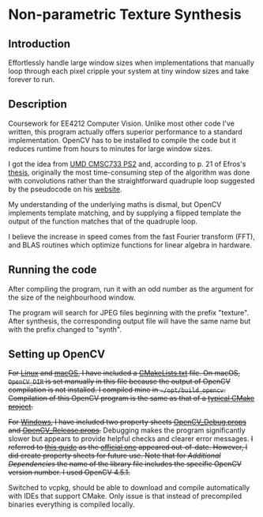 # Non-parametric Texture Synthesis

## Introduction

Effortlessly handle large window sizes when implementations that manually loop through each pixel cripple your system at tiny window sizes and take forever to run.

## Description

Coursework for EE4212 Computer Vision. Unlike most other code I've written, this program actually offers superior performance to a standard implementation. OpenCV has to be installed to compile the code but it reduces runtime from hours to minutes for large window sizes.

I got the idea from [UMD CMSC733 PS2](http://www.cs.umd.edu/~djacobs/CMSC733/PS2.pdf) and, according to p. 21 of Efros's [thesis](https://people.eecs.berkeley.edu/~efros/research/efros-thesis.pdf), originally the most time-consuming step of the algorithm was done with convolutions rather than the straightforward quadruple loop suggested by the pseudocode on his [website](http://people.eecs.berkeley.edu/~efros/research/NPS/alg.html).

My understanding of the underlying maths is dismal, but OpenCV implements template matching, and by supplying a flipped template the output of the function matches that of the quadruple loop.

I believe the increase in speed comes from the fast Fourier transform (FFT), and BLAS routines which optimize functions for linear algebra in hardware.

## Running the code

After compiling the program, run it with an odd number as the argument for the size of the neighbourhood window.

The program will search for JPEG files beginning with the prefix "texture". After synthesis, the corresponding output file will have the same name but with the prefix changed to "synth".

## Setting up OpenCV

~~For [Linux](https://docs.opencv.org/4.5.1/d7/d9f/tutorial_linux_install.html) and [macOS](https://docs.opencv.org/4.5.1/d0/db2/tutorial_macos_install.html), I have included a [CMakeLists.txt](EE4212Part2Assignment1/CMakeLists.txt) file. On macOS, `OpenCV_DIR` is set manually in this file because the output of OpenCV compilation is not installed. I compiled mine in `~/opt/build_opencv`. Compilation of this OpenCV program is the same as that of a [typical CMake project](https://docs.opencv.org/4.5.1/db/df5/tutorial_linux_gcc_cmake.html).~~

~~For [Windows](https://docs.opencv.org/4.5.1/d3/d52/tutorial_windows_install.html), I have included two property sheets [OpenCV_Debug.props](EE4212Part2Assignment1/OpenCV_Debug.props) and [OpenCV_Release.props](EE4212Part2Assignment1/OpenCV_Release.props).~~ Debugging makes the program significantly slower but appears to provide helpful checks and clearer error messages. ~~I referred to [this guide](https://mathcs.clarku.edu/~jmagee/cs262/examples/OpenCV-with-Visual-Studio2017.pdf) as the [official one](https://docs.opencv.org/4.5.1/dd/d6e/tutorial_windows_visual_studio_opencv.html) appeared out-of-date. However, I did create property sheets for future use. Note that for *Additional Dependencies* the name of the library file includes the specific OpenCV version number. I used OpenCV 4.5.1.~~

Switched to vcpkg, should be able to download and compile automatically with IDEs that support CMake. Only issue is that instead of precompiled binaries everything is compiled locally.
